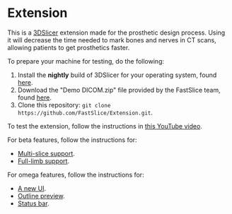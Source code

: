 # Extension

This is a [3DSlicer](https://www.slicer.org/) extension made for the prosthetic design process. Using it will decrease the time needed to mark bones and nerves in CT scans, allowing patients to get prosthetics faster.

To prepare your machine for testing, do the following:

1. Install the **nightly** build of 3DSlicer for your operating system, found [here](http://download.slicer.org/).
2. Download the "Demo DICOM.zip" file provided by the FastSlice team, found [here](https://drive.google.com/a/umich.edu/file/d/0B0dHApcloVBkVElBMDU0NDk3NGc/view?usp=sharing).
3. Clone this repository: `git clone https://github.com/FastSlice/Extension.git`.

To test the extension, follow the instructions in [this YouTube video](https://www.youtube.com/watch?v=qJFSeH6n0QE).

For beta features, follow the instructions for:
* [Multi-slice support](https://www.youtube.com/watch?v=DYjxMnqFd-Y).
* [Full-limb support](https://www.youtube.com/watch?v=RRTbvi0riAI).

For omega features, follow the instructions for:
* [A new UI](https://youtu.be/TSEpF9ZIL9Q?t=9s).
* [Outline preview](https://youtu.be/TSEpF9ZIL9Q?t=26s).
* [Status bar](https://youtu.be/TSEpF9ZIL9Q?t=1m15s).

